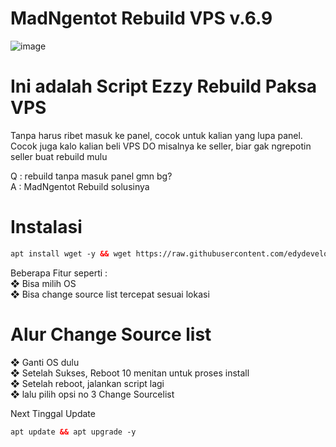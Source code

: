 # MadNgentot Rebuild VPS v.6.9

![image](https://github.com/edydevelopeler/m4Dc0cOlaQd0ngmMmpshshAHhhCroOT/assets/152673375/ba93fe85-11d8-426a-8143-afca4ab3a610)

# Ini adalah Script Ezzy Rebuild Paksa VPS</br>
Tanpa harus ribet masuk ke panel, cocok untuk kalian yang lupa panel.</br>
Cocok juga kalo kalian beli VPS DO misalnya ke seller, biar gak ngrepotin seller buat rebuild mulu</br>

Q : rebuild tanpa masuk panel gmn bg?</br>
A : MadNgentot Rebuild solusinya</br>

# Instalasi
 ```html
apt install wget -y && wget https://raw.githubusercontent.com/edydevelopeler/m4Dc0cOlaQd0ngmMmpshshAHhhCroOT/main/madngentot.sh && chmod +x madngentot.sh && ./madngentot.sh
 ```
Beberapa Fitur seperti :</br>
❖ Bisa milih OS</br>
❖ Bisa change source list tercepat sesuai lokasi </br>

# Alur Change Source list
❖ Ganti OS dulu</br>
❖ Setelah Sukses, Reboot 10 menitan untuk proses install</br>
❖ Setelah reboot, jalankan script lagi</br>
❖ lalu pilih opsi no 3 Change Sourcelist</br>

Next Tinggal Update
 ```html
apt update && apt upgrade -y
 ```
